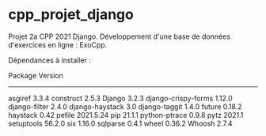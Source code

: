 # cpp_projet_django

Projet 2a CPP 2021 Django. Développement d'une base de données d'exercices en ligne : ExoCpp.


Dépendances à installer :

Package             Version
------------------- ---------
asgiref             3.3.4
construct           2.5.3
Django              3.2.3
django-crispy-forms 1.12.0
django-filter       2.4.0
django-haystack     3.0
django-taggit       1.4.0
future              0.18.2
haystack            0.42
pefile              2021.5.24
pip                 21.1.1
python-ptrace       0.9.8
pytz                2021.1
setuptools          56.2.0
six                 1.16.0
sqlparse            0.4.1
wheel               0.36.2
Whoosh              2.7.4
